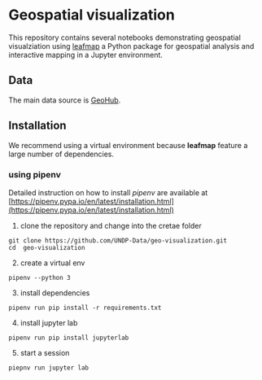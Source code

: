 
# Geospatial visualization 

This repository contains several notebooks demonstrating geospatial visualziation using [leafmap](https://leafmap.org)  a Python package for geospatial analysis and interactive mapping in a Jupyter environment.

## Data 

The main data source is [GeoHub](https://geohub.data.undp.org/data).

## Installation

We recommend using a virtual environment  because **leafmap**  feature a large number of dependencies.

### using pipenv
 Detailed instruction on how to install *pipenv* are available at [https://pipenv.pypa.io/en/latest/installation.html](https://pipenv.pypa.io/en/latest/installation.html)

1. clone the repository and change into the cretae folder

```shell
git clone https://github.com/UNDP-Data/geo-visualization.git
cd  geo-visualization
```

2. create a virtual env
```shell
pipenv --python 3
```
3. install dependencies
```shell
pipenv run pip install -r requirements.txt
```
4. install jupyter lab
```shell
pipenv run pip install jupyterlab
```

5. start a session

```shell
piepnv run jupyter lab
```

